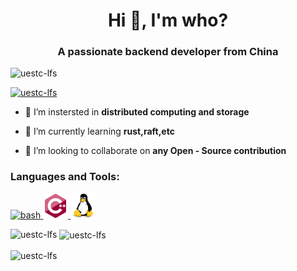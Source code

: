<h1 align="center">Hi 👋, I'm who?</h1>
<h3 align="center">A passionate backend developer from China</h3>

<p align="left"> <img src="https://komarev.com/ghpvc/?username=uestc-lfs&label=Profile%20views&color=13953a&style=flat-square" alt="uestc-lfs" /> </p>

<p align="left"> <a href="https://github.com/ryo-ma/github-profile-trophy"><img src="https://github-profile-trophy.vercel.app/?username=uestc-lfs" alt="uestc-lfs" /></a> </p>

- 🔭 I’m instersted in **distributed computing and storage**

- 🌱 I’m currently learning **rust,raft,etc**

- 👯 I’m looking to collaborate on **any Open - Source contribution**



<h3 align="left">Languages and Tools:</h3>
<p align="left"> <a href="https://www.gnu.org/software/bash/" target="_blank"> <img src="https://www.vectorlogo.zone/logos/gnu_bash/gnu_bash-icon.svg" alt="bash" width="40" height="40"/> </a> <a href="https://www.w3schools.com/cpp/" target="_blank"> <img src="https://raw.githubusercontent.com/devicons/devicon/master/icons/cplusplus/cplusplus-original.svg" alt="cplusplus" width="40" height="40"/> </a> <a href="https://www.linux.org/" target="_blank"> <img src="https://raw.githubusercontent.com/devicons/devicon/master/icons/linux/linux-original.svg" alt="linux" width="40" height="40"/> </a> </p>

<p><img align="left" src="https://github-readme-stats.vercel.app/api/top-langs?username=uestc-lfs&show_icons=true&locale=en&layout=compact" alt="uestc-lfs" /></p>

<p>&nbsp;<img align="center" src="https://github-readme-stats.vercel.app/api?username=uestc-lfs&show_icons=true&locale=en" alt="uestc-lfs" /></p>

<p><img align="center" src="https://github-readme-streak-stats.herokuapp.com/?user=uestc-lfs&" alt="uestc-lfs" /></p>
